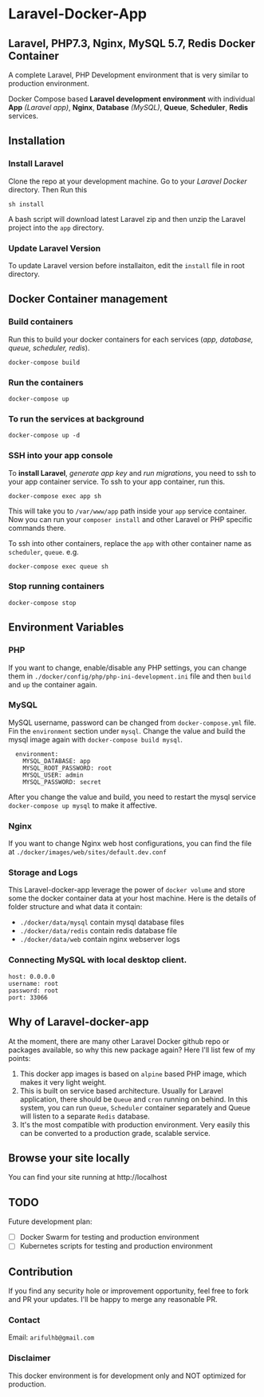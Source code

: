 # Laravel-Docker-App
## Laravel, PHP7.3, Nginx, MySQL 5.7, Redis Docker Container
A complete Laravel, PHP Development environment that is very similar to production environment.

Docker Compose based **Laravel development environment** with individual **App** _(Laravel app)_, **Nginx**, **Database** _(MySQL)_, **Queue**, **Scheduler**, **Redis**  services.

## Installation
### Install Laravel
Clone the repo at your development machine. Go to your *Laravel Docker* directory. Then Run this
```
sh install
```
A bash script will download latest Laravel zip and then unzip the Laravel project into the `app` directory.

### Update Laravel Version
To update Laravel version before installaiton, edit the `install` file in root directory.

## Docker Container management

### Build containers
Run this to build your docker containers for each services (*app, database, queue, scheduler, redis*).
  ```
  docker-compose build
  ```

### Run the containers
  ```
  docker-compose up
  ```
 ### To run the services at background
  ```
  docker-compose up -d
  ```
### SSH into your app console
To **install Laravel**, _generate app key_ and _run migrations_, you need to ssh to your app container service. To ssh to your app container, run this.
```
docker-compose exec app sh
```
This will take you to `/var/www/app` path inside your `app` service container. Now you can run your `composer install` and other Laravel or PHP specific commands there.

To ssh into other containers, replace the `app` with other container name as `scheduler`, `queue`. e.g.
```
docker-compose exec queue sh
```

### Stop running containers
```
docker-compose stop
```

## Environment Variables
### PHP
If you want to change, enable/disable any PHP settings, you can change them in `./docker/config/php/php-ini-development.ini` file and then `build` and `up` the container again.
### MySQL
MySQL username, password can be changed from `docker-compose.yml` file. Fin the `environment` section under `mysql`. Change the value and build the mysql image again with `docker-compose build mysql`.
```
  environment:
    MYSQL_DATABASE: app
    MYSQL_ROOT_PASSWORD: root
    MYSQL_USER: admin
    MYSQL_PASSWORD: secret
```
After you change the value and build, you need to restart the mysql service `docker-compose up mysql` to make it affective. 
### Nginx
If you want to change Nginx web host configurations, you can find the file at `./docker/images/web/sites/default.dev.conf`
### Storage and Logs
This Laravel-docker-app leverage the power of `docker volume` and store some the docker container data at your host machine. Here is the details of folder structure and what data it contain:
- `./docker/data/mysql` contain mysql database files
- `./docker/data/redis` contain redis database file
- `./docker/data/web` contain nginx webserver logs
### Connecting MySQL with local desktop client.
```
host: 0.0.0.0
username: root
password: root
port: 33066
```
## Why of Laravel-docker-app
At the moment, there are many other Laravel Docker github repo or packages available, so why this new package again? Here I'll list few of my points:
1. This docker app images is based on `alpine` based PHP image, which makes it very light weight.
2. This is built on service based architecture. Usually for Laravel application, there should be `Queue` and `cron` running on behind. In this system, you can run `Queue`, `Scheduler` container separately and Queue will listen to a separate `Redis` database. 
3. It's the most compatible with production environment. Very easily this can be converted to a production grade, scalable service.

## Browse your site locally
You can find your site running at http://localhost

## TODO
Future development plan:
- [ ] Docker Swarm for testing and production environment
- [ ] Kubernetes scripts for testing and production environment

## Contribution
If you find any security hole or improvement opportunity, feel free to fork and PR your updates. I'll be happy to merge any reasonable PR.

### Contact
Email: `arifulhb@gmail.com`

### Disclaimer
This docker environment is for development only and NOT optimized for production.
